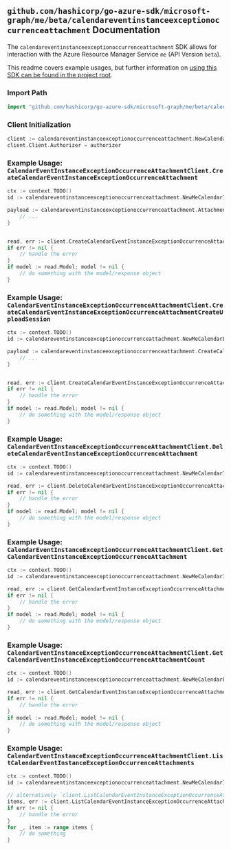 
## `github.com/hashicorp/go-azure-sdk/microsoft-graph/me/beta/calendareventinstanceexceptionoccurrenceattachment` Documentation

The `calendareventinstanceexceptionoccurrenceattachment` SDK allows for interaction with the Azure Resource Manager Service `me` (API Version `beta`).

This readme covers example usages, but further information on [using this SDK can be found in the project root](https://github.com/hashicorp/go-azure-sdk/tree/main/docs).

### Import Path

```go
import "github.com/hashicorp/go-azure-sdk/microsoft-graph/me/beta/calendareventinstanceexceptionoccurrenceattachment"
```


### Client Initialization

```go
client := calendareventinstanceexceptionoccurrenceattachment.NewCalendarEventInstanceExceptionOccurrenceAttachmentClientWithBaseURI("https://management.azure.com")
client.Client.Authorizer = authorizer
```


### Example Usage: `CalendarEventInstanceExceptionOccurrenceAttachmentClient.CreateCalendarEventInstanceExceptionOccurrenceAttachment`

```go
ctx := context.TODO()
id := calendareventinstanceexceptionoccurrenceattachment.NewMeCalendarIdEventIdInstanceIdExceptionOccurrenceID("calendarIdValue", "eventIdValue", "eventId1Value", "eventId2Value")

payload := calendareventinstanceexceptionoccurrenceattachment.Attachment{
	// ...
}


read, err := client.CreateCalendarEventInstanceExceptionOccurrenceAttachment(ctx, id, payload)
if err != nil {
	// handle the error
}
if model := read.Model; model != nil {
	// do something with the model/response object
}
```


### Example Usage: `CalendarEventInstanceExceptionOccurrenceAttachmentClient.CreateCalendarEventInstanceExceptionOccurrenceAttachmentCreateUploadSession`

```go
ctx := context.TODO()
id := calendareventinstanceexceptionoccurrenceattachment.NewMeCalendarEventIdInstanceIdExceptionOccurrenceID("eventIdValue", "eventId1Value", "eventId2Value")

payload := calendareventinstanceexceptionoccurrenceattachment.CreateCalendarEventInstanceExceptionOccurrenceAttachmentCreateUploadSessionRequest{
	// ...
}


read, err := client.CreateCalendarEventInstanceExceptionOccurrenceAttachmentCreateUploadSession(ctx, id, payload)
if err != nil {
	// handle the error
}
if model := read.Model; model != nil {
	// do something with the model/response object
}
```


### Example Usage: `CalendarEventInstanceExceptionOccurrenceAttachmentClient.DeleteCalendarEventInstanceExceptionOccurrenceAttachment`

```go
ctx := context.TODO()
id := calendareventinstanceexceptionoccurrenceattachment.NewMeCalendarIdEventIdInstanceIdExceptionOccurrenceIdAttachmentID("calendarIdValue", "eventIdValue", "eventId1Value", "eventId2Value", "attachmentIdValue")

read, err := client.DeleteCalendarEventInstanceExceptionOccurrenceAttachment(ctx, id)
if err != nil {
	// handle the error
}
if model := read.Model; model != nil {
	// do something with the model/response object
}
```


### Example Usage: `CalendarEventInstanceExceptionOccurrenceAttachmentClient.GetCalendarEventInstanceExceptionOccurrenceAttachment`

```go
ctx := context.TODO()
id := calendareventinstanceexceptionoccurrenceattachment.NewMeCalendarIdEventIdInstanceIdExceptionOccurrenceIdAttachmentID("calendarIdValue", "eventIdValue", "eventId1Value", "eventId2Value", "attachmentIdValue")

read, err := client.GetCalendarEventInstanceExceptionOccurrenceAttachment(ctx, id)
if err != nil {
	// handle the error
}
if model := read.Model; model != nil {
	// do something with the model/response object
}
```


### Example Usage: `CalendarEventInstanceExceptionOccurrenceAttachmentClient.GetCalendarEventInstanceExceptionOccurrenceAttachmentCount`

```go
ctx := context.TODO()
id := calendareventinstanceexceptionoccurrenceattachment.NewMeCalendarEventIdInstanceIdExceptionOccurrenceID("eventIdValue", "eventId1Value", "eventId2Value")

read, err := client.GetCalendarEventInstanceExceptionOccurrenceAttachmentCount(ctx, id)
if err != nil {
	// handle the error
}
if model := read.Model; model != nil {
	// do something with the model/response object
}
```


### Example Usage: `CalendarEventInstanceExceptionOccurrenceAttachmentClient.ListCalendarEventInstanceExceptionOccurrenceAttachments`

```go
ctx := context.TODO()
id := calendareventinstanceexceptionoccurrenceattachment.NewMeCalendarIdEventIdInstanceIdExceptionOccurrenceID("calendarIdValue", "eventIdValue", "eventId1Value", "eventId2Value")

// alternatively `client.ListCalendarEventInstanceExceptionOccurrenceAttachments(ctx, id)` can be used to do batched pagination
items, err := client.ListCalendarEventInstanceExceptionOccurrenceAttachmentsComplete(ctx, id)
if err != nil {
	// handle the error
}
for _, item := range items {
	// do something
}
```
